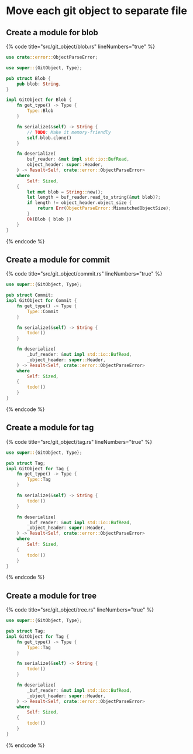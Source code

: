 # Move each git object to separate file

## Create a module for blob

{% code title="src/git_object/blob.rs" lineNumbers="true" %}
```rust
use crate::error::ObjectParseError;

use super::{GitObject, Type};

pub struct Blob {
    pub blob: String,
}

impl GitObject for Blob {
    fn get_type() -> Type {
        Type::Blob
    }

    fn serialize(&self) -> String {
        // TODO: Make it memory-friendly
        self.blob.clone()
    }

    fn deserialize(
        buf_reader: &mut impl std::io::BufRead,
        object_header: super::Header,
    ) -> Result<Self, crate::error::ObjectParseError>
    where
        Self: Sized,
    {
        let mut blob = String::new();
        let length = buf_reader.read_to_string(&mut blob)?;
        if length != object_header.object_size {
            return Err(ObjectParseError::MismatchedObjectSize);
        }
        Ok(Blob { blob })
    }
}

```
{% endcode %}

## Create a module for commit

{% code title="src/git_object/commit.rs" lineNumbers="true" %}
```rust
use super::{GitObject, Type};

pub struct Commit;
impl GitObject for Commit {
    fn get_type() -> Type {
        Type::Commit
    }

    fn serialize(&self) -> String {
        todo!()
    }

    fn deserialize(
        _buf_reader: &mut impl std::io::BufRead,
        _object_header: super::Header,
    ) -> Result<Self, crate::error::ObjectParseError>
    where
        Self: Sized,
    {
        todo!()
    }
}

```
{% endcode %}

## Create a module for tag&#x20;

{% code title="src/git_object/tag.rs" lineNumbers="true" %}
```rust
use super::{GitObject, Type};

pub struct Tag;
impl GitObject for Tag {
    fn get_type() -> Type {
        Type::Tag
    }

    fn serialize(&self) -> String {
        todo!()
    }

    fn deserialize(
        _buf_reader: &mut impl std::io::BufRead,
        _object_header: super::Header,
    ) -> Result<Self, crate::error::ObjectParseError>
    where
        Self: Sized,
    {
        todo!()
    }
}

```
{% endcode %}

## Create a module for tree

{% code title="src/git_object/tree.rs" lineNumbers="true" %}
```rust
use super::{GitObject, Type};

pub struct Tag;
impl GitObject for Tag {
    fn get_type() -> Type {
        Type::Tag
    }

    fn serialize(&self) -> String {
        todo!()
    }

    fn deserialize(
        _buf_reader: &mut impl std::io::BufRead,
        _object_header: super::Header,
    ) -> Result<Self, crate::error::ObjectParseError>
    where
        Self: Sized,
    {
        todo!()
    }
}

```
{% endcode %}
